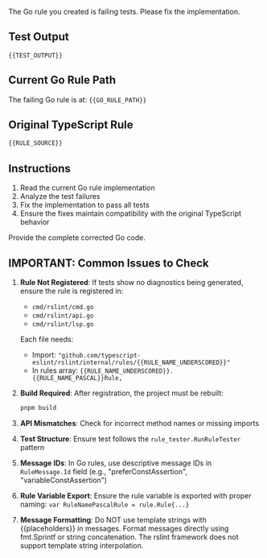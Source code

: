 The Go rule you created is failing tests. Please fix the implementation.

## Test Output

```
{{TEST_OUTPUT}}
```

## Current Go Rule Path

The failing Go rule is at: `{{GO_RULE_PATH}}`

## Original TypeScript Rule

```typescript
{{RULE_SOURCE}}
```

## Instructions

1. Read the current Go rule implementation
2. Analyze the test failures
3. Fix the implementation to pass all tests
4. Ensure the fixes maintain compatibility with the original TypeScript behavior

Provide the complete corrected Go code.

## IMPORTANT: Common Issues to Check

1. **Rule Not Registered**: If tests show no diagnostics being generated, ensure the rule is registered in:
   - `cmd/rslint/cmd.go`
   - `cmd/rslint/api.go`
   - `cmd/rslint/lsp.go`
   
   Each file needs:
   - Import: `"github.com/typescript-eslint/rslint/internal/rules/{{RULE_NAME_UNDERSCORED}}"`
   - In rules array: `{{RULE_NAME_UNDERSCORED}}.{{RULE_NAME_PASCAL}}Rule,`

2. **Build Required**: After registration, the project must be rebuilt:
   ```bash
   pnpm build
   ```

3. **API Mismatches**: Check for incorrect method names or missing imports
4. **Test Structure**: Ensure test follows the `rule_tester.RunRuleTester` pattern
5. **Message IDs**: In Go rules, use descriptive message IDs in `RuleMessage.Id` field (e.g., "preferConstAssertion", "variableConstAssertion")
6. **Rule Variable Export**: Ensure the rule variable is exported with proper naming: `var RuleNamePascalRule = rule.Rule{...}`
7. **Message Formatting**: Do NOT use template strings with {{placeholders}} in messages. Format messages directly using fmt.Sprintf or string concatenation. The rslint framework does not support template string interpolation.